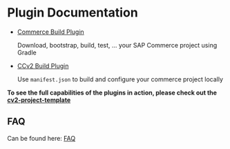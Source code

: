 # Plugin Documentation

- [Commerce Build Plugin](Plugin-sap.commerce.build.md)

  Download, bootstrap, build, test, ... your SAP Commerce project using Gradle

- [CCv2 Build Plugin](Plugin-sap.commerce.build.ccv2.md)

  Use `manifest.json` to build and configure your commerce project locally

**To see the full capabilities of the plugins in action, please check out the [cv2-project-template]**

[cv2-project-template]: https://github.com/sap-commerce-tools/ccv2-project-template

## FAQ

Can be found here: [FAQ](FAQ.md)
